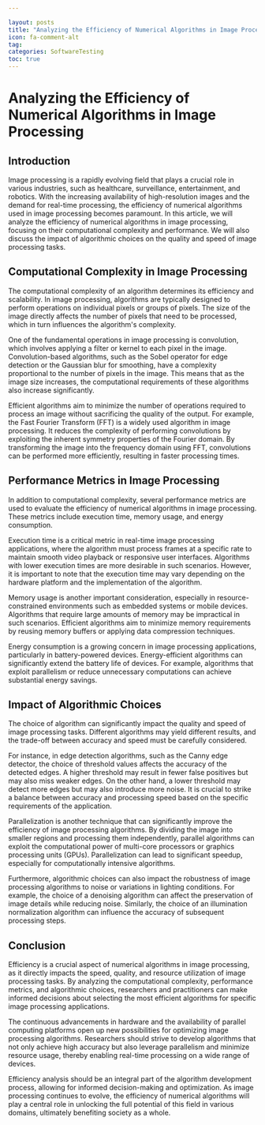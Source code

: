 ```yaml
---

layout: posts
title: "Analyzing the Efficiency of Numerical Algorithms in Image Processing"
icon: fa-comment-alt
tag:      
categories: SoftwareTesting
toc: true
---
```




# Analyzing the Efficiency of Numerical Algorithms in Image Processing

## Introduction

Image processing is a rapidly evolving field that plays a crucial role in various industries, such as healthcare, surveillance, entertainment, and robotics. With the increasing availability of high-resolution images and the demand for real-time processing, the efficiency of numerical algorithms used in image processing becomes paramount. In this article, we will analyze the efficiency of numerical algorithms in image processing, focusing on their computational complexity and performance. We will also discuss the impact of algorithmic choices on the quality and speed of image processing tasks.

## Computational Complexity in Image Processing

The computational complexity of an algorithm determines its efficiency and scalability. In image processing, algorithms are typically designed to perform operations on individual pixels or groups of pixels. The size of the image directly affects the number of pixels that need to be processed, which in turn influences the algorithm's complexity.

One of the fundamental operations in image processing is convolution, which involves applying a filter or kernel to each pixel in the image. Convolution-based algorithms, such as the Sobel operator for edge detection or the Gaussian blur for smoothing, have a complexity proportional to the number of pixels in the image. This means that as the image size increases, the computational requirements of these algorithms also increase significantly.

Efficient algorithms aim to minimize the number of operations required to process an image without sacrificing the quality of the output. For example, the Fast Fourier Transform (FFT) is a widely used algorithm in image processing. It reduces the complexity of performing convolutions by exploiting the inherent symmetry properties of the Fourier domain. By transforming the image into the frequency domain using FFT, convolutions can be performed more efficiently, resulting in faster processing times.

## Performance Metrics in Image Processing

In addition to computational complexity, several performance metrics are used to evaluate the efficiency of numerical algorithms in image processing. These metrics include execution time, memory usage, and energy consumption.

Execution time is a critical metric in real-time image processing applications, where the algorithm must process frames at a specific rate to maintain smooth video playback or responsive user interfaces. Algorithms with lower execution times are more desirable in such scenarios. However, it is important to note that the execution time may vary depending on the hardware platform and the implementation of the algorithm.

Memory usage is another important consideration, especially in resource-constrained environments such as embedded systems or mobile devices. Algorithms that require large amounts of memory may be impractical in such scenarios. Efficient algorithms aim to minimize memory requirements by reusing memory buffers or applying data compression techniques.

Energy consumption is a growing concern in image processing applications, particularly in battery-powered devices. Energy-efficient algorithms can significantly extend the battery life of devices. For example, algorithms that exploit parallelism or reduce unnecessary computations can achieve substantial energy savings.

## Impact of Algorithmic Choices

The choice of algorithm can significantly impact the quality and speed of image processing tasks. Different algorithms may yield different results, and the trade-off between accuracy and speed must be carefully considered.

For instance, in edge detection algorithms, such as the Canny edge detector, the choice of threshold values affects the accuracy of the detected edges. A higher threshold may result in fewer false positives but may also miss weaker edges. On the other hand, a lower threshold may detect more edges but may also introduce more noise. It is crucial to strike a balance between accuracy and processing speed based on the specific requirements of the application.

Parallelization is another technique that can significantly improve the efficiency of image processing algorithms. By dividing the image into smaller regions and processing them independently, parallel algorithms can exploit the computational power of multi-core processors or graphics processing units (GPUs). Parallelization can lead to significant speedup, especially for computationally intensive algorithms.

Furthermore, algorithmic choices can also impact the robustness of image processing algorithms to noise or variations in lighting conditions. For example, the choice of a denoising algorithm can affect the preservation of image details while reducing noise. Similarly, the choice of an illumination normalization algorithm can influence the accuracy of subsequent processing steps.

## Conclusion

Efficiency is a crucial aspect of numerical algorithms in image processing, as it directly impacts the speed, quality, and resource utilization of image processing tasks. By analyzing the computational complexity, performance metrics, and algorithmic choices, researchers and practitioners can make informed decisions about selecting the most efficient algorithms for specific image processing applications.

The continuous advancements in hardware and the availability of parallel computing platforms open up new possibilities for optimizing image processing algorithms. Researchers should strive to develop algorithms that not only achieve high accuracy but also leverage parallelism and minimize resource usage, thereby enabling real-time processing on a wide range of devices.

Efficiency analysis should be an integral part of the algorithm development process, allowing for informed decision-making and optimization. As image processing continues to evolve, the efficiency of numerical algorithms will play a central role in unlocking the full potential of this field in various domains, ultimately benefiting society as a whole.